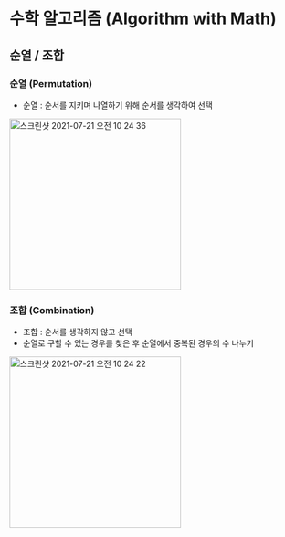 # 수학 알고리즘 (Algorithm with Math)

## 순열 / 조합

### 순열 (Permutation)
- 순열 : 순서를 지키며 나열하기 위해 순서를 생각하여 선택
<img width="300" alt="스크린샷 2021-07-21 오전 10 24 36" src="https://user-images.githubusercontent.com/80403988/126415894-91e99bed-4838-489a-b8b8-01cfff4bde66.png">



### 조합 (Combination)
- 조합 : 순서를 생각하지 않고 선택
- 순열로 구할 수 있는 경우를 찾은 후 순열에서 중복된 경우의 수 나누기
<img width="300" alt="스크린샷 2021-07-21 오전 10 24 22" src="https://user-images.githubusercontent.com/80403988/126415897-464c8ea7-5f18-48f0-9b92-b7c4db97086f.png">


